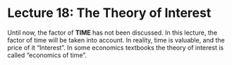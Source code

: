 # Lecture 18: The Theory of Interest

Until now, the factor of **TIME** has not been discussed. In this lecture, the factor of time will be taken into account. In reality, time is valuable, and the price of it “Interest”. In some economics textbooks the theory of interest is called “economics of time”.